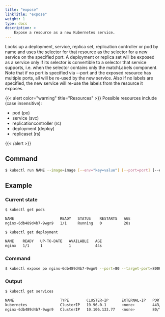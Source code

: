 ```yaml
---
title: "expose"
linkTitle: "expose"
weight: 1
type: docs
description: >
    Expose a resource as a new Kubernetes service.
---
```


Looks up a deployment, service, replica set, replication controller or pod by name and uses the selector for that resource as the selector for a new service on the specified port. A deployment or replica set will be exposed as a service only if its selector is convertible to a selector that service supports, i.e. when the selector contains only the matchLabels component. Note that if no port is specified via --port and the exposed resource has multiple ports, all will be re-used by the new service. Also if no labels are specified, the new service will re-use the labels from the resource it exposes.

{{< alert color="warning" title="Resources" >}}
Possible resources include (case insensitive):

- pod (po)
- service (svc)
- replicationcontroller (rc)
- deployment (deploy)
- replicaset (rs)

{{< /alert >}}

## Command
```bash
$ kubectl run NAME --image=image [--env="key=value"] [--port=port] [--dry-run=server|client] $ kubectl expose (-f FILENAME | TYPE NAME) [--port=port] [--protocol=TCP|UDP|SCTP] [--target-port=number-or-name] [--name=name] [--external-ip=external-ip-of-service] [--type=type]
```

## Example

### Current state
```bash
$ kubectl get pods

NAME                     READY   STATUS    RESTARTS   AGE
nginx-6db489d4b7-9wgn9   1/1     Running   0          28s

$ kubectl get deployment

NAME    READY   UP-TO-DATE   AVAILABLE   AGE
nginx   1/1     1            1           44s
```

### Command
```bash
$ kubectl expose po nginx-6db489d4b7-9wgn9 --port=80 --target-port=8000
```

### Output
```bash
$ kubectl get services

NAME                     TYPE        CLUSTER-IP      EXTERNAL-IP   PORT(S)   AGE
kubernetes               ClusterIP   10.96.0.1       <none>        443/TCP   8m47s
nginx-6db489d4b7-9wgn9   ClusterIP   10.106.133.77   <none>        80/TCP    2m56s
```